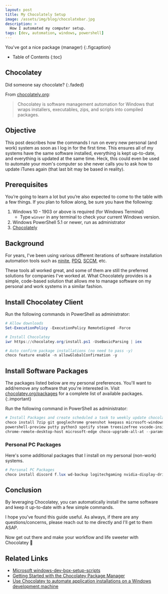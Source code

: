 ```yaml
---
layout: post
title: My Chocolately Setup
image: /assets/img/blog/chocolatebar.jpg
description: >
  How I automated my computer setup.
tags: [dev, automation, windows, powershell]
---
```


You've got a nice package (manager)
{:.figcaption}

- Table of Contents
{:toc}

## Chocolatey

Did someone say chocolate?
{:.faded}

From [chocolately.org](https://chocolatey.org):

> Chocolatey is software management automation for Windows that wraps
> installers, executables, zips, and scripts into compiled packages.

## Objective

This post describes how the commands I run on every new personal (and work)
system as soon as I log in for the first time. This ensures all of my systems
have the same software installed, everything is kept up-to-date, and everything is
updated at the same time. Heck, this could even be used to automate your mom's
computer so she never calls you to ask how to update iTunes again (that last bit
may be based in reality).

## Prerequisites

You’re going to learn a lot but you’re also expected to come to the table with
a few things. If you plan to follow along, be sure you have the following:

1. Windows 10 - 1903 or above is required (for Windows Terminal)
   - Type `winver` in any terminal to check your current Windows version.
1. Windows PowerShell 5.1 or newer, run as administrator
1. [Chocolately](https://chocolatey.org/install)

## Background

For years, I've been using various different iterations of software installation
automation tools such as [ninite](https://ninite.com),
[PDQ](https://www.pdq.com),
[SCCM](https://en.wikipedia.org/wiki/Microsoft_System_Center_Configuration_Manager),
etc.

These tools all worked great, and some of them are still the preferred solutions
for companies I've worked at. What Chocolately provides is a simple, code-based
solution that allows me to manage software on my personal and work systems in a
similar fashion.

## Install Chocolatey Client

Run the following commands in PowerShell as administrator:

```powershell
# Allow downloads
Set-ExecutionPolicy -ExecutionPolicy RemoteSigned -Force

# Install Chocolatey
iwr https://chocolatey.org/install.ps1 -UseBasicParsing | iex

# Auto confirm package installations (no need to pass -y)
choco feature enable -n allowGlobalConfirmation -y
```

## Install Software Packages

The packages listed below are my personal preferences. You'll want to add/remove
any software that you're interested in. Visit [chocolatey.org/packages](https://chocolatey.org/packages)
for a complete list of available packages.
{:.important}

Run the following command in PowerShell as administrator:

```powershell
# Install Packages and create scheduled a task to weekly update chocolatey at 1AM.
choco install 7zip git googlechrome greenshot keepass microsoft-windows-terminal mpc-hc notepadplusplus
powershell-preview putty python3 spotify steam treesizefree vscode-insiders openssh google-backup-and-sync
chrome-remote-desktop-host microsoft-edge choco-upgrade-all-at --params "'/WEEKLY:yes /DAY:SUN /TIME:01:00'"
```

### Personal PC Packages

Here's some additional packages that I install on my personal (non-work) systems.

```powershell
# Personal PC Packages
choco install discord f.lux wd-backup logitechgaming nvidia-display-driver disablewintracking cpu-z
```

## Conclusion

By leveraging Chocolatey, you can automatically install the same software and keep
it up-to-date with a few simple commands.

I hope you've found this guide useful. As always, if there
are any questions/concerns, please reach out to me directly and I'll get to them ASAP.

Now get out there and make your workflow and life sweeter with Chocolatey 🤖

## Related Links

- [Microsoft windows-dev-box-setup-scripts](https://github.com/microsoft/windows-dev-box-setup-scripts)
- [Getting Started with the Chocolatey Package Manager](https://adamtheautomator.com/install-chocolatey/)
- [Use Chocolatey to automate application installations on a Windows development machine](https://ttu.github.io/use-chocolatey-to-install-apps-windows-dev-machine/)